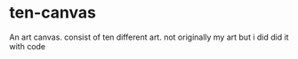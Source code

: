 # ten-canvas
An art canvas. consist of ten different art.
not originally my art but i did did it with code
